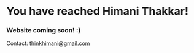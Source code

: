 # You have reached Himani Thakkar!


### Website coming soon! :)
Contact: <a href="mailto:thinkhimani@gmail.com">thinkhimani@gmail.com</a>
